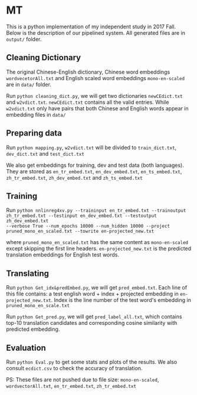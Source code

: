 # MT
This is a python implementation of my independent study in 2017 Fall. Below is the description of our pipelined system. All generated files are in `output/` folder.

## Cleaning Dictionary
The original Chinese-English dictionary, Chinese word embeddings `wordvecetorAll.txt` and English scaled word embeddings `mono-en-scaled` are in `data/` folder.

Run `python cleaning_dict.py`, we will get two dictionaries `newCEdict.txt` and `w2vdict.txt`. `newCEdict.txt` contains all the valid entries. While `w2vdict.txt` only have pairs that both Chinese and English words appear in embedding files in `data/`

## Preparing data

Run `python mapping.py`, `w2vdict.txt` will be divided to `train_dict.txt`, `dev_dict.txt` and `test_dict.txt`

We also get embeddings for training, dev and test data (both languages). They are stored as `en_tr_embed.txt`, `en_dev_embed.txt`, `en_ts_embed.txt`, `zh_tr_embed.txt`, `zh_dev_embed.txt` and `zh_ts_embed.txt`

## Training
Run `python nnlinreg4xv.py --traininput en_tr_embed.txt --trainoutput`<br>`zh_tr_embed.txt --testinput en_dev_embed.txt --testoutput zh_dev_embed.txt`<br>`--verbose True --num_epochs 10000 --num_hidden 10000 --project`<br>`pruned_mono_en_scaled.txt --towrite en-projected_new.txt`

where `pruned_mono_en_scaled.txt` has the same content as `mono-en-scaled` except skipping the first line headers. `en-projected_new.txt` is the predicted translation embeddings for English test words.

## Translating
Run `python Get_idx&predEmbed.py`, we will get `pred_embed.txt`. Each line of this file contains: a test english word + index + projected embedding in `en-projected_new.txt`. Index is the line number of the test word's embedding in `pruned_mono_en_scale.txt`

Run `python Get_pred.py`, we will get `pred_label_all.txt`, which contains top-10 translation candidates and corresponding cosine similarity with predicted embedding.

## Evaluation
Run `python Eval.py` to get some stats and plots of the results. We also consult `ecdict.csv` to check the accuracy of translation.

PS: These files are not pushed due to file size:
`mono-en-scaled`, `wordvectorAll.txt`, `en_tr_embed.txt`, `zh_tr_embed.txt`
